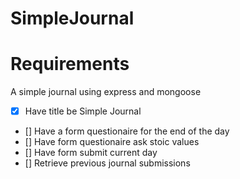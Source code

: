 # SimpleJournal

# Requirements

A simple journal using express and mongoose

- [x] Have title be Simple Journal
- [] Have a form questionaire for the end of the day
- [] Have form questionaire ask stoic values
- [] Have form submit current day
- [] Retrieve previous journal submissions
